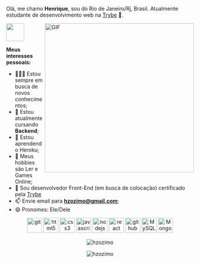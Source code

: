 Olá, me chamo **Henrique**, sou do Rio de Janeiro/Rj, Brasil. Atualmente estudante de desenvolvimento web na <a href="https://www.betrybe.com/"	alt="Trybe"> Trybe</a> 🚀.


 <img align="right" alt="GIF" src="https://i.pinimg.com/originals/e4/26/70/e426702edf874b181aced1e2fa5c6cde.gif" width="400px" />


<a href="https://www.linkedin.com/in/hzozimo/" target="_blank">
  <img src="https://i.ibb.co/Kx2GSrT/linkedin.png" width="48px" height="48px">
</a>


**Meus interesses pessoais:**
- 👨🏽‍💻 Estou sempre em busca de novos conhecimentos;
- 🌱 Estou atualmente cursando **Backend**;
- 🔭 Estou aprendendo Heroku;
- 🤔 Meus hobbies são Ler e Games Online;
- 💼 Sou desenvolvedor Front-End (em busca de colocação) certificado pela <a href="https://www.betrybe.com/" target="_blank">Trybe</a>
- 📫 Envie email para **hzozimo@gmail.com**;
- 😄 Pronomes: Ele/Dele
<p align="center">
  <img src="https://www.vectorlogo.zone/logos/git-scm/git-scm-icon.svg" title="git" alt="git" height="40"/>
  <img src="https://ik.imagekit.io/joaonasc/GitHub/assets/tech-logos/html5_uTMKXvufNb.png" title="html5" alt="html5" height="40"/>
  <img src="https://ik.imagekit.io/joaonasc/GitHub/assets/tech-logos/css3_VgbzSiOrr7.png" title="css3" alt="css3" height="40"/>
  <img src="https://ik.imagekit.io/joaonasc/GitHub/assets/tech-logos/javascript_FxaldcpSw.png" title="javascript" alt="javascript" height="40"/>
  <img src="https://ik.imagekit.io/joaonasc/GitHub/assets/tech-logos/nodejs_Y2TSm6B_DN.png" title="nodejs" alt="nodejs" height="40"/>
  <img src="https://ik.imagekit.io/joaonasc/GitHub/assets/tech-logos/reactjs_j5WbdQuuJ.png" title="react" alt="react" height="40"/>
  <img src="https://ik.imagekit.io/joaonasc/GitHub/assets/tech-logos/github_CEhhSRJdrr.png" title="github" alt="github" height="40"/>
  <img src="https://cdn.icon-icons.com/icons2/2415/PNG/512/mysql_original_logo_icon_146416.png" title="MySQL" alt="MySQL" height="40"/>
  <img src="https://e7.pngegg.com/pngimages/768/167/png-clipart-mongodb-nosql-document-oriented-database-nosql-icon-leaf-grass-thumbnail.png" title="MongoDB" alt="MongoDB" height="40"/>
</p>
<p align="center"><img align="center" src="https://github-readme-stats.vercel.app/api/top-langs/?username=hzozimo&layout=compact&hide=html" alt="hzozimo" /></p>

<p align="center"><img align="center" src="https://github-readme-stats.vercel.app/api?username=hzozimo&show_icons=true&hide=issues,contribs" alt="hzozimo" /></p>



<!--
**hzozimo/hzozimo** is a ✨ _special_ ✨ repository because its `README.md` (this file) appears on your GitHub profile.

Here are some ideas to get you started:

- 🔭 I’m currently working on ...
- 🌱 I’m currently learning ...
- 👯 I’m looking to collaborate on ...
- 🤔 I’m looking for help with ...
- 💬 Ask me about ...
- 📫 How to reach me: ...
- 😄 Pronouns: ...
- ⚡ Fun fact: ...
-->
